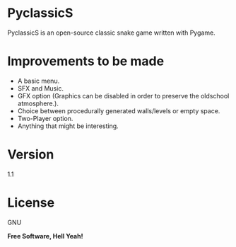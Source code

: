 PyclassicS
==========

PyclassicS is an open-source classic snake game written with Pygame.

Improvements to be made
========================

- A basic menu.
- SFX and Music.
- GFX option (Graphics can be disabled in order to preserve the oldschool atmosphere.).
- Choice between procedurally generated walls/levels or empty space.
- Two-Player option.
- Anything that might be interesting.

Version
=======

1.1

License
=======

GNU

**Free Software, Hell Yeah!**
